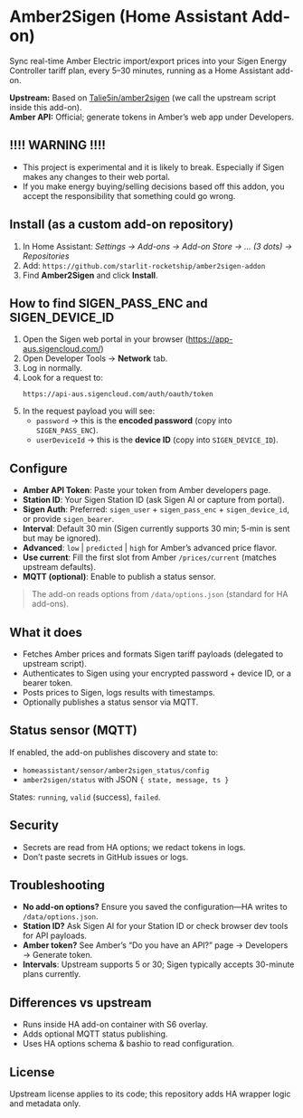 # Amber2Sigen (Home Assistant Add-on)

Sync real-time Amber Electric import/export prices into your Sigen Energy Controller tariff plan, every 5–30 minutes, running as a Home Assistant add-on.

**Upstream:** Based on [Talie5in/amber2sigen](https://github.com/Talie5in/amber2sigen) (we call the upstream script inside this add-on).  
**Amber API:** Official; generate tokens in Amber’s web app under Developers.

## !!!! WARNING !!!!

- This project is experimental and it is likely to break. Especially if Sigen makes any changes to their web portal.
- If you make energy buying/selling decisions based off this addon, you accept the responsibility that something could go wrong.

## Install (as a custom add-on repository)

1. In Home Assistant: _Settings → Add-ons → Add-on Store → … (3 dots) → Repositories_
2. Add: `https://github.com/starlit-rocketship/amber2sigen-addon`
3. Find **Amber2Sigen** and click **Install**.

## How to find SIGEN_PASS_ENC and SIGEN_DEVICE_ID

1. Open the Sigen web portal in your browser (https://app-aus.sigencloud.com/)
2. Open Developer Tools → **Network** tab.
3. Log in normally.
4. Look for a request to:
   ```
   https://api-aus.sigencloud.com/auth/oauth/token
   ```
5. In the request payload you will see:
   - `password` → this is the **encoded password** (copy into `SIGEN_PASS_ENC`).
   - `userDeviceId` → this is the **device ID** (copy into `SIGEN_DEVICE_ID`).

## Configure

- **Amber API Token**: Paste your token from Amber developers page.
- **Station ID**: Your Sigen Station ID (ask Sigen AI or capture from portal).
- **Sigen Auth**: Preferred: `sigen_user` + `sigen_pass_enc` + `sigen_device_id`, or provide `sigen_bearer`.
- **Interval**: Default 30 min (Sigen currently supports 30 min; 5-min is sent but may be ignored).
- **Advanced**: `low` | `predicted` | `high` for Amber’s advanced price flavor.
- **Use current**: Fill the first slot from Amber `/prices/current` (matches upstream defaults).
- **MQTT (optional)**: Enable to publish a status sensor.

> The add-on reads options from `/data/options.json` (standard for HA add-ons).

## What it does

- Fetches Amber prices and formats Sigen tariff payloads (delegated to upstream script).
- Authenticates to Sigen using your encrypted password + device ID, or a bearer token.
- Posts prices to Sigen, logs results with timestamps.
- Optionally publishes a status sensor via MQTT.

## Status sensor (MQTT)

If enabled, the add-on publishes discovery and state to:

- `homeassistant/sensor/amber2sigen_status/config`
- `amber2sigen/status` with JSON `{ state, message, ts }`

States: `running`, `valid` (success), `failed`.

## Security

- Secrets are read from HA options; we redact tokens in logs.
- Don’t paste secrets in GitHub issues or logs.

## Troubleshooting

- **No add-on options?** Ensure you saved the configuration—HA writes to `/data/options.json`.
- **Station ID?** Ask Sigen AI for your Station ID or check browser dev tools for API payloads.
- **Amber token?** See Amber’s “Do you have an API?” page → Developers → Generate token.
- **Intervals**: Upstream supports 5 or 30; Sigen typically accepts 30-minute plans currently.

## Differences vs upstream

- Runs inside HA add-on container with S6 overlay.
- Adds optional MQTT status publishing.
- Uses HA options schema & bashio to read configuration.

## License

Upstream license applies to its code; this repository adds HA wrapper logic and metadata only.
